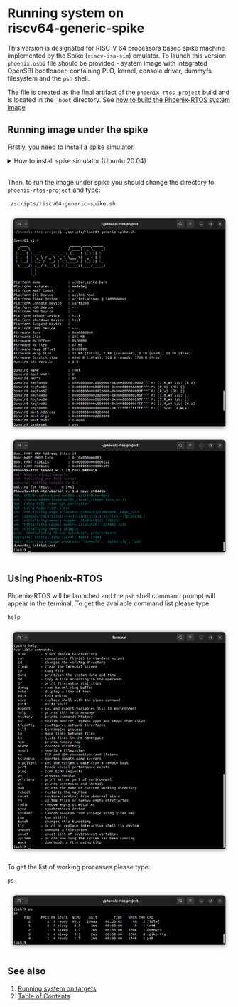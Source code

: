 # Running system on <nobr>riscv64-generic-spike</nobr>

This version is designated for RISC-V 64 processors based spike machine implemented by the Spike (`riscv-isa-sim`)
emulator. To launch this version `phoenix.osbi` file should be provided - system image with integrated OpenSBI
bootloader, containing PLO, kernel, console driver, dummyfs filesystem and the `psh` shell.

The file is created as the final artifact of the `phoenix-rtos-project` build and is located in the `_boot` directory.
See [how to build the Phoenix-RTOS system image](../building/index.md)

## Running image under the spike

Firstly, you need to install a spike simulator.

  <details>
  <summary>How to install spike simulator (Ubuntu 20.04)</summary>

  1. Clone the `riscv-isa-sim` GitHub repository. System was tested on commit `5fa1cd54` on `master` branch.

      ```console
      git clone https://github.com/riscv-software-src/riscv-isa-sim.git --single-branch
      ```

  2. Enter the downloaded repository

      ```console
      cd riscv-isa-sim
      ```

  3. Check out the commit `5fa1cd54`

      ```console
      git checkout 5fa1cd54
      ```

  4. Install the device-tree-compiler

      ```console
      sudo apt-get update && \
      sudo apt-get install device-tree-compiler
      ```

  5. Install the Spike RISC-V ISA Simulator

      ```console
      mkdir build && \
      cd build && \
      ../configure --prefix=$RISCV && \
      make && \
      sudo make install
      ```

  </details>
  </br>

Then, to run the image under spike you should change the directory to `phoenix-rtos-project` and type:

```console
./scripts/riscv64-generic-spike.sh
```

![Image](_images/riscv64-generic-spike1.png)
</br>
![Image](_images/riscv64-generic-spike2.png)

## Using Phoenix-RTOS

Phoenix-RTOS will be launched and the `psh` shell command prompt will appear in the terminal. To get the available
command list please type:

```console
help
```

![Image](_images/riscv64-generic-spike-help.png)

To get the list of working processes please type:

```console
ps
```

![Image](_images/riscv64-generic-spike-ps.png)

## See also

1. [Running system on targets](index.md)
2. [Table of Contents](../index.md)
